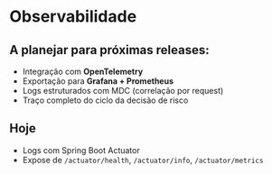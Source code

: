 # Observabilidade

## A planejar para próximas releases:

- Integração com **OpenTelemetry**
- Exportação para **Grafana + Prometheus**
- Logs estruturados com MDC (correlação por request)
- Traço completo do ciclo da decisão de risco

## Hoje

- Logs com Spring Boot Actuator
- Expose de `/actuator/health`, `/actuator/info`, `/actuator/metrics`